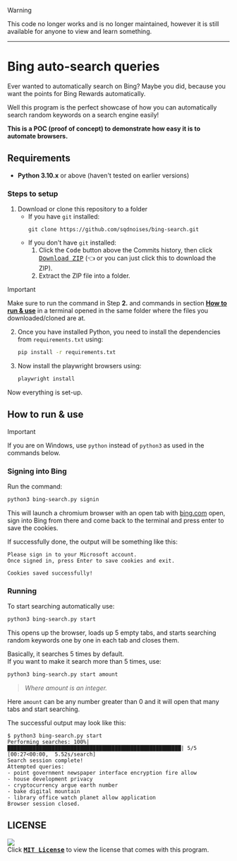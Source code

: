 > [!WARNING]
> This code no longer works and is no longer maintained, however it is still available for anyone to view and learn something.

---

# Bing auto-search queries
Ever wanted to automatically search on Bing? Maybe you did, because you want the points for Bing Rewards automatically.

Well this program is the perfect showcase of how you can automatically search random keywords on a search engine easily!

**This is a POC (proof of concept) to demonstrate how easy it is to automate browsers.**

## Requirements
- **Python 3.10.x** or above (haven't tested on earlier versions)

### Steps to setup
1. Download or clone this repository to a folder
    - If you have `git` installed:
        ```
        git clone https://github.com/sqdnoises/bing-search.git
        ```
    - If you don't have `git` installed:
      1. Click the <kbd>Code</kbd> button above the Commits history, then click [<kbd>Download ZIP</kbd>](https://github.com/sqdnoises/bing-search/archive/refs/heads/main.zip) (👈 or you can just click this to download the ZIP).
      2. Extract the ZIP file into a folder.

> [!IMPORTANT]
> Make sure to run the command in Step **2.** and commands in section [**How to run & use**](#how-to-run--use) in a terminal opened in the same folder where the files you downloaded/cloned are at.

2. Once you have installed Python, you need to install the dependencies from `requirements.txt` using:
    ```sh
    pip install -r requirements.txt
    ```

3. Now install the playwright browsers using:
    ```sh
    playwright install
    ```

Now everything is set-up.

## How to run & use
> [!IMPORTANT]
> If you are on Windows, use `python` instead of `python3` as used in the commands below.

### Signing into Bing
Run the command:
```sh
python3 bing-search.py signin
```

This will launch a chromium browser with an open tab with [bing.com](https://bing.com/) open, sign into Bing from there and come back to the terminal and press enter to save the cookies.

If successfully done, the output will be something like this:
```
Please sign in to your Microsoft account.
Once signed in, press Enter to save cookies and exit.

Cookies saved successfully!
```

### Running
To start searching automatically use:
```sh
python3 bing-search.py start
```

This opens up the browser, loads up 5 empty tabs, and starts searching random keywords one by one in each tab and closes them.

Basically, it searches 5 times by default.\
If you want to make it search more than 5 times, use:
```sh
python3 bing-search.py start amount
```
> *Where amount is an integer.*

Here `amount` can be any number greater than 0 and it will open that many tabs and start searching.

The successful output may look like this:
```
$ python3 bing-search.py start
Performing searches: 100%|███████████████████████████████████████████████████████| 5/5 [00:27<00:00,  5.52s/search]
Search session complete!
Attempted queries:
- point government newspaper interface encryption fire allow
- house development privacy
- cryptocurrency argue earth number
- bake digital mountain
- library office watch planet allow application
Browser session closed.
```

## LICENSE
[![](https://img.shields.io/badge/LICENSE-MIT-red?style=for-the-badge&labelColor=black)](LICENSE)\
Click **[<kbd>MIT License</kbd>](LICENSE)** to view the license that comes with this program.
